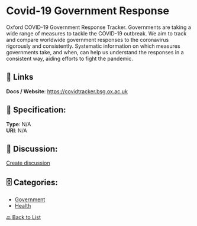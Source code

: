 # Covid-19 Government Response


Oxford COVID-19 Government Response Tracker. Governments are taking a wide range of measures to tackle the COVID-19 outbreak. We aim to track and compare worldwide government responses to the coronavirus rigorously and consistently. Systematic information on which measures governments take, and when, can help us understand the responses in a consistent way, aiding efforts to fight the pandemic.

##  🔗 Links
**Docs / Website**: https://covidtracker.bsg.ox.ac.uk

## 🧬 Specification:
**Type**: N/A  
**URI**: N/A

## 💬 Discussion:
[Create discussion](https://github.com/apis-list/apis-list/discussions/new)

## 🗄️ Categories:
- [Government](https://github.com/apis-list/apis-list#government)
- [Health](https://github.com/apis-list/apis-list#health)




[🔙 Back to List](https://github.com/apis-list/apis-list)
